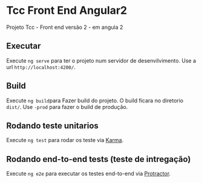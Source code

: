 # Tcc Front End Angular2

Projeto Tcc - Front end versão 2 - em angula 2

## Executar

Execute `ng serve` para ter o projeto num servidor de desenvilvimento. Use a url `http://localhost:4200/`. 

## Build

Execute `ng build`para Fazer build do projeto. O build ficara no diretorio `dist/`. Use `-prod` para fazer o build de produção.

## Rodando teste unitarios

Execute `ng test` para rodar os teste via [Karma](https://karma-runner.github.io).

## Rodando end-to-end tests (teste de intregação)

Execute `ng e2e` para executar os testes end-to-end via [Protractor](http://www.protractortest.org/).

